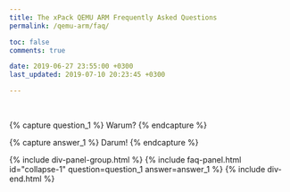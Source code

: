 ```yaml
---
title: The xPack QEMU ARM Frequently Asked Questions
permalink: /qemu-arm/faq/

toc: false
comments: true

date: 2019-06-27 23:55:00 +0300
last_updated: 2019-07-10 20:23:45 +0300

---
```


<br/>

{% capture question_1 %}
Warum?
{% endcapture %}

{% capture answer_1 %}
Darum!
{% endcapture %}

{% include div-panel-group.html %}
{% include faq-panel.html id="collapse-1" question=question_1 answer=answer_1 %}
{% include div-end.html %}
